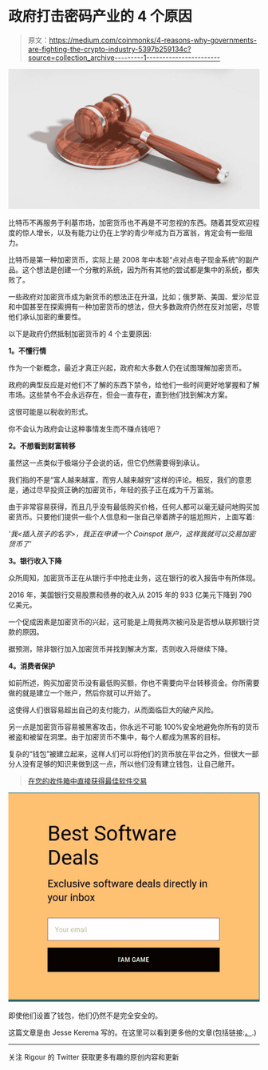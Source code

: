 # 政府打击密码产业的 4 个原因

> 原文：<https://medium.com/coinmonks/4-reasons-why-governments-are-fighting-the-crypto-industry-5397b259134c?source=collection_archive---------1----------------------->

![](img/143fcd10946fb63f65ab78289133a61a.png)

比特币不再服务于利基市场，加密货币也不再是不可忽视的东西。随着其受欢迎程度的惊人增长，以及有能力让仍在上学的青少年成为百万富翁，肯定会有一些阻力。

比特币是第一种加密货币，实际上是 2008 年中本聪“点对点电子现金系统”的副产品。这个想法是创建一个分散的系统，因为所有其他的尝试都是集中的系统，都失败了。

一些政府对加密货币成为新货币的想法正在升温，比如；俄罗斯、美国、爱沙尼亚和中国甚至在探索拥有一种加密货币的想法，但大多数政府仍然在反对加密，尽管他们承认加密的重要性。

以下是政府仍然抵制加密货币的 4 个主要原因:

**1。不懂行情**

作为一个新概念，最近才真正兴起，政府和大多数人仍在试图理解加密货币。

政府的典型反应是对他们不了解的东西下禁令，给他们一些时间更好地掌握和了解市场。这些禁令不会永远存在，但会一直存在，直到他们找到解决方案。

这很可能是以税收的形式。

你不会认为政府会让这种事情发生而不赚点钱吧？

**2。不想看到财富转移**

虽然这一点类似于极端分子会说的话，但它仍然需要得到承认。

我们指的不是“富人越来越富，而穷人越来越穷”这样的评论。相反，我们的意思是，通过尽早投资正确的加密货币，年轻的孩子正在成为千万富翁。

由于非常容易获得，而且几乎没有最低购买价格，任何人都可以毫无疑问地购买加密货币。只要他们提供一些个人信息和一张自己举着牌子的尴尬照片，上面写着:

*'我<插入孩子的名字>，我正在申请一个 Coinspot 账户，这样我就可以交易加密货币了'*

**3。银行收入下降**

众所周知，加密货币正在从银行手中抢走业务，这在银行的收入报告中有所体现。

2016 年，美国银行交易股票和债券的收入从 2015 年的 933 亿美元下降到 790 亿美元。

一个促成因素是加密货币的兴起，这可能是上周我两次被问及是否想从联邦银行贷款的原因。

据预测，除非银行加入加密货币并找到解决方案，否则收入将继续下降。

**4。消费者保护**

如前所述，购买加密货币没有最低购买额，你也不需要向平台转移资金。你所需要做的就是建立一个账户，然后你就可以开始了。

这使得人们很容易超出自己的支付能力，从而面临巨大的破产风险。

另一点是加密货币容易被黑客攻击，你永远不可能 100%安全地避免你所有的货币被盗和被留在洞里。由于加密货币不集中，每个人都成为黑客的目标。

复杂的“钱包”被建立起来，这样人们可以将他们的货币放在平台之外，但很大一部分人没有足够的知识来做到这一点，所以他们没有建立钱包，让自己敞开。

> [在您的收件箱中直接获得最佳软件交易](https://coincodecap.com/?utm_source=coinmonks)

[![](img/7c0b3dfdcbfea594cc0ae7d4f9bf6fcb.png)](https://coincodecap.com/?utm_source=coinmonks)

即使他们设置了钱包，他们仍然不是完全安全的。

这篇文章是由 Jesse Kerema 写的。在这里可以看到更多他的文章(包括链接:[。](http://www.jessekerema.com).)

_______________________________________________

关注 Rigour 的 Twitter 获取更多有趣的原创内容和更新